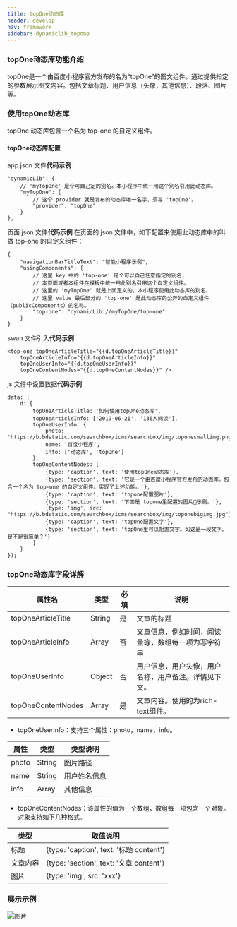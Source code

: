 ```yaml
---
title: topOne动态库
header: develop
nav: framework 
sidebar: dynamiclib_topone
---
```


### topOne动态库功能介绍
topOne是一个由百度小程序官方发布的名为“topOne”的图文组件。通过提供指定的参数展示图文内容。包括文章标题、用户信息（头像，其他信息）、段落、图片等。

### 使用topOne动态库
topOne 动态库包含一个名为 top-one 的自定义组件。

#### topOne动态库配置

app.json 文件**代码示例**

```
"dynamicLib": {
    // 'myTopOne' 是个可自己定的别名。本小程序中统一用这个别名引用此动态库。
    "myTopOne": {
        // 这个 provider 就是发布的动态库唯一名字，须写 'topOne'。
        "provider": "topOne"
    }
},
```
页面 json 文件**代码示例**
在页面的 json 文件中，如下配置来使用此动态库中的叫做 top-one 的自定义组件：

```
{
    "navigationBarTitleText": "智能小程序示例",
    "usingComponents": {
        // 这里 key 中的 'top-one' 是个可以自己任意指定的别名，
        // 本页面或者本组件在模板中统一用此别名引用这个自定义组件。
        // 这里的 'myTopOne' 就是上面定义的，本小程序使用此动态库的别名。
        // 这里 value 最后部分的 'top-one' 是此动态库的公开的自定义组件（publicComponents）的名称。
        "top-one": "dynamicLib://myTopOne/top-one"
    }
}
```
swan 文件引入**代码示例**

```
<top-one topOneArticleTitle="{{d.topOneArticleTitle}}"
    topOneArticleInfo="{{d.topOneArticleInfo}}"
    topOneUserInfo="{{d.topOneUserInfo}}"
    topOneContentNodes="{{d.topOneContentNodes}}" />
```
js 文件中设置数据**代码示例**

```
data: {
    d: {
        topOneArticleTitle: '如何使用topOne动态库',
        topOneArticleInfo: ['2019-06-21', '136人阅读'],
        topOneUserInfo: {
            photo: 'https://b.bdstatic.com/searchbox/icms/searchbox/img/toponesmallimg.png',
            name: '百度小程序',
            info: ['动态库', 'topOne']
        },
        topOneContentNodes: [
            {type: 'caption', text: '使用topOne动态库'},
            {type: 'section', text: '它是一个由百度小程序官方发布的动态库。包含一个名为 top-one 的自定义组件。实现了上述功能。'},
            {type: 'caption', text: 'topone配置图片'},
            {type: 'section', text: '下面是 topone里配置的图片示例。'},
            {type: 'img', src: "https://b.bdstatic.com/searchbox/icms/searchbox/img/toponebigimg.jpg"},
            {type: 'caption', text: 'topOne配置文字'},
            {type: 'section', text: 'topOne里可以配置文字。如这是一段文字。是不是很简单？'}
        ]
    }
});
```
### topOne动态库字段详解
|属性名|类型|必填|说明|
|---|---|---|---|
|topOneArticleTitle |String|是|文章的标题|
|topOneArticleInfo | Array|否|文章信息，例如时间，阅读量等，数组每一项为写字符串|
|topOneUserInfo | Object|否|用户信息，用户头像，用户名称，用户备注。详情见下文。|
|topOneContentNodes | Array|是|文章内容。使用的为rich-text组件。|

- topOneUserInfo：支持三个属性：photo，name，info。  

|属性 |  类型 |类型说明 |
|---|---|---|
|photo | String|图片路径|
|name | String|用户姓名信息|
|info|Array|其他信息|

- topOneContentNodes：该属性的值为一个数组，数组每一项包含一个对象。对象支持如下几种格式。

|类型|取值说明|
|---|---|
|标题 | {type: 'caption', text: '标题 content'}|
|文章内容 | {type: 'section', text: '文章 content'}|
|图片 | {type: 'img', src: 'xxx'}|

### 展示示例

![图片](../../../img/framwork/dynamiclib-topone.png)
